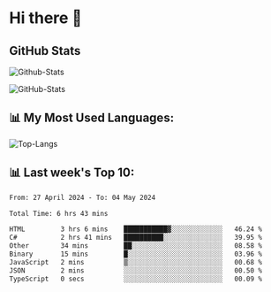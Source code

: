 # Hi there 👋

## GitHub Stats
![Github-Stats](https://github-readme-stats-sigma-five.vercel.app/api?username=ltorson&show_icons=true&theme=radical&count_private=true)

![GitHub-Stats](https://github-readme-stats.vercel.app/api/wakatime?username=LeeTorson&theme=synthwave&size_weight=0.5&count_weight=0.5&title_color=36F9F6&langs_count=10&count_private=true)

## 📊 My Most Used Languages:
![Top-Langs](https://github-readme-stats-sigma-five.vercel.app/api/top-langs/?username=LTorson&layout=compact&langs_count=10)


## 📊 Last week's Top 10:
<!--START_SECTION:waka-->

```txt
From: 27 April 2024 - To: 04 May 2024

Total Time: 6 hrs 43 mins

HTML         3 hrs 6 mins    ███████████▓░░░░░░░░░░░░░   46.24 %
C#           2 hrs 41 mins   ██████████░░░░░░░░░░░░░░░   39.95 %
Other        34 mins         ██░░░░░░░░░░░░░░░░░░░░░░░   08.58 %
Binary       15 mins         █░░░░░░░░░░░░░░░░░░░░░░░░   03.96 %
JavaScript   2 mins          ▒░░░░░░░░░░░░░░░░░░░░░░░░   00.68 %
JSON         2 mins          ░░░░░░░░░░░░░░░░░░░░░░░░░   00.50 %
TypeScript   0 secs          ░░░░░░░░░░░░░░░░░░░░░░░░░   00.09 %
```

<!--END_SECTION:waka-->
